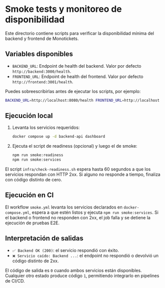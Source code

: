 # Smoke tests y monitoreo de disponibilidad

Este directorio contiene scripts para verificar la disponibilidad mínima del backend y frontend de Monotickets.

## Variables disponibles

- `BACKEND_URL`: Endpoint de health del backend. Valor por defecto `http://backend:3000/health`.
- `FRONTEND_URL`: Endpoint de health del frontend. Valor por defecto `http://frontend:3001/health`.

Puedes sobreescribirlas antes de ejecutar los scripts, por ejemplo:

```bash
BACKEND_URL=http://localhost:8080/health FRONTEND_URL=http://localhost:3001/health npm run smoke:services
```

## Ejecución local

1. Levanta los servicios requeridos:
   ```bash
   docker compose up -d backend-api dashboard
   ```
2. Ejecuta el script de readiness (opcional) y luego el de smoke:
   ```bash
   npm run smoke:readiness
   npm run smoke:services
   ```

El script `infra/check-readiness.sh` espera hasta 60 segundos a que los servicios respondan con HTTP 2xx. Si alguno no responde a tiempo, finaliza con código distinto de cero.

## Ejecución en CI

El workflow `smoke.yml` levanta los servicios declarados en `docker-compose.yml`, espera a que estén listos y ejecuta `npm run smoke:services`. Si el backend o frontend no responden con 2xx, el job falla y se detiene la ejecución de pruebas E2E.

## Interpretación de salidas

- `✅ Backend OK (200)`: el servicio respondió con éxito.
- `❌ Servicio caído: Backend ...`: el endpoint no respondió o devolvió un código distinto de 2xx.

El código de salida es `0` cuando ambos servicios están disponibles. Cualquier otro estado produce código `1`, permitiendo integrarlo en pipelines de CI/CD.
